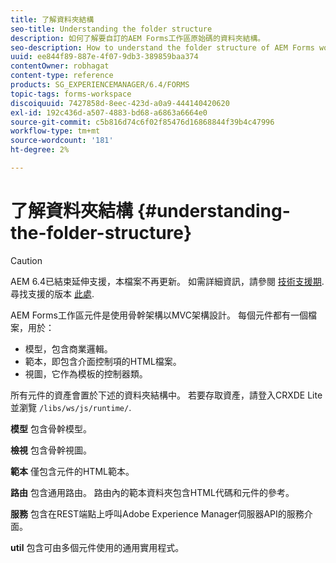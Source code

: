 ```yaml
---
title: 了解資料夾結構
seo-title: Understanding the folder structure
description: 如何了解要自訂的AEM Forms工作區原始碼的資料夾結構。
seo-description: How to understand the folder structure of AEM Forms workspace source code to customize.
uuid: ee844f89-887e-4f07-9db3-389859baa374
contentOwner: robhagat
content-type: reference
products: SG_EXPERIENCEMANAGER/6.4/FORMS
topic-tags: forms-workspace
discoiquuid: 7427858d-8eec-423d-a0a9-444140420620
exl-id: 192c436d-a507-4883-bd68-a6863a6664e0
source-git-commit: c5b816d74c6f02f85476d16868844f39b4c47996
workflow-type: tm+mt
source-wordcount: '181'
ht-degree: 2%

---
```


# 了解資料夾結構 {#understanding-the-folder-structure}

>[!CAUTION]
>
>AEM 6.4已結束延伸支援，本檔案不再更新。 如需詳細資訊，請參閱 [技術支援期](https://helpx.adobe.com//tw/support/programs/eol-matrix.html). 尋找支援的版本 [此處](https://experienceleague.adobe.com/docs/).

AEM Forms工作區元件是使用骨幹架構以MVC架構設計。 每個元件都有一個檔案，用於：

* 模型，包含商業邏輯。
* 範本，即包含介面控制項的HTML檔案。
* 視圖，它作為模板的控制器類。

所有元件的資產會置於下述的資料夾結構中。 若要存取資產，請登入CRXDE Lite並瀏覽 `/libs/ws/js/runtime/`.

**模型** 包含骨幹模型。

**檢視** 包含骨幹視圖。

**範本** 僅包含元件的HTML範本。

**路由** 包含通用路由。 路由內的範本資料夾包含HTML代碼和元件的參考。

**服務** 包含在REST端點上呼叫Adobe Experience Manager伺服器API的服務介面。

**util** 包含可由多個元件使用的通用實用程式。
